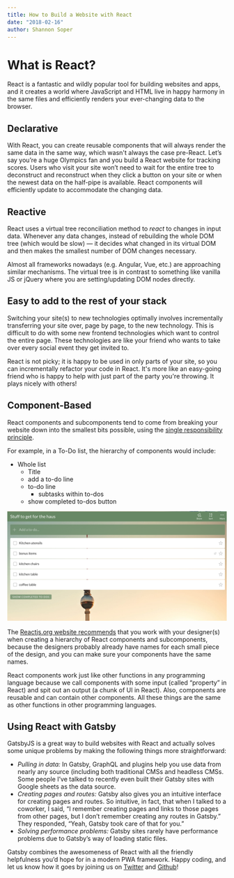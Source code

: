 ```yaml
---
title: How to Build a Website with React
date: "2018-02-16"
author: Shannon Soper
---
```


# What is React?

React is a fantastic and wildly popular tool for building websites and apps, and it creates a world where JavaScript and HTML live in happy harmony in the same files and efficiently renders your ever-changing data to the browser.

## Declarative

With React, you can create reusable components that will always render the same data in the same way, which wasn't always the case pre-React. Let’s say you’re a huge Olympics fan and you build a React website for tracking scores. Users who visit your site won’t need to wait for the entire tree to deconstruct and reconstruct when they click a button on your site or when the newest data on the half-pipe is available. React components will efficiently update to accommodate the changing data.

## Reactive

React uses a virtual tree reconciliation method to _react_ to changes in input data. Whenever any data changes, instead of rebuilding the whole DOM tree (which would be slow) — it decides what changed in its virtual DOM and then makes the smallest number of DOM changes necessary.

Almost all frameworks nowadays (e.g. Angular, Vue, etc.) are approaching similar mechanisms. The virtual tree is in contrast to something like vanilla JS or jQuery where you are setting/updating DOM nodes directly.

## Easy to add to the rest of your stack

Switching your site(s) to new technologies optimally involves incrementally transferring your site over, page by page, to the new technology. This is difficult to do with some new frontend technologies which want to control the entire page. These technologies are like your friend who wants to take over every social event they get invited to.

React is not picky; it is happy to be used in only parts of your site, so you can incrementally refactor your code in React. It's more like an easy-going friend who is happy to help with just part of the party you're throwing. It plays nicely with others!

## Component-Based

React components and subcomponents tend to come from breaking your website down into the smallest bits possible, using the [single responsibility principle](https://en.wikipedia.org/wiki/Single_responsibility_principle).

For example, in a To-Do list, the hierarchy of components would include:

* Whole list
  * Title
  * add a to-do line
  * to-do line
    * subtasks within to-dos
  * show completed to-dos button

![To-Do List](to-do-list.png)

The [Reactjs.org website recommends](https://reactjs.org/docs/thinking-in-react.html) that you work with your designer(s) when creating a hierarchy of React components and subcomponents, because the designers probably already have names for each small piece of the design, and you can make sure your components have the same names.

React components work just like other functions in any programming language because we call components with some input (called “property” in React) and spit out an output (a chunk of UI in React). Also, components are reusable and can contain other components. All these things are the same as other functions in other programming languages.

## Using React with Gatsby

GatsbyJS is a great way to build websites with React and actually solves some unique problems by making the following things more straightforward:

* _Pulling in data:_ In Gatsby, GraphQL and plugins help you use data from nearly any source (including both traditional CMSs and headless CMSs. Some people I’ve talked to recently even built their Gatsby sites with Google sheets as the data source.
* _Creating pages and routes:_ Gatsby also gives you an intuitive interface for creating pages and routes. So intuitive, in fact, that when I talked to a coworker, I said, “I remember creating pages and links to those pages from other pages, but I don’t remember creating any routes in Gatsby.” They responded, “Yeah, Gatsby took care of that for you.”
* _Solving performance problems:_ Gatsby sites rarely have performance problems due to Gatsby’s way of loading static files.

Gatsby combines the awesomeness of React with all the friendly helpfulness you’d hope for in a modern PWA framework. Happy coding, and let us know how it goes by joining us on [Twitter](https://twitter.com/gatsbyjs) and [Github](https://github.com/gatsbyjs/gatsby)!
